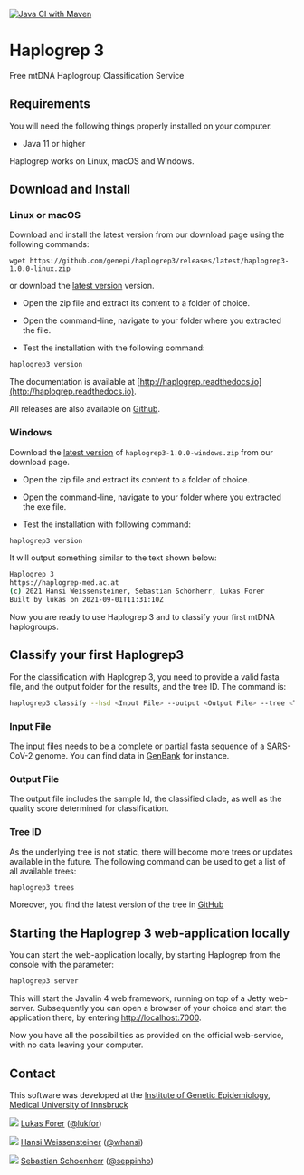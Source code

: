 [![Java CI with Maven](https://github.com/genepi/haplogrep3/actions/workflows/maven.yml/badge.svg)](https://github.com/genepi/haplogrep3/actions/workflows/maven.yml)

# Haplogrep 3

Free mtDNA Haplogroup Classification Service


## Requirements

You will need the following things properly installed on your computer.

* Java 11 or higher

Haplogrep works on Linux, macOS and Windows.

## Download and Install

### Linux or macOS

Download and install the latest version from our download page using the following commands:

```
wget https://github.com/genepi/haplogrep3/releases/latest/haplogrep3-1.0.0-linux.zip
```

or download the [latest version](https://github.com/genepi/haplogrep3/releases/latest) version.

- Open the zip file and extract its content to a folder of choice.

- Open the command-line, navigate to your folder where you extracted the file.

- Test the installation with the following command:

```sh
haplogrep3 version
```

The documentation is available at [http://haplogrep.readthedocs.io](http://haplogrep.readthedocs.io).

All releases are also available on [Github](https://github.com/genepi/haplogrep3/releases).


### Windows

Download the [latest version](https://github.com/genepi/haplogrep3/releases/latest) of `haplogrep3-1.0.0-windows.zip` from our download page.

- Open the zip file and extract its content to a folder of choice.

- Open the command-line, navigate to your folder where you extracted the exe file.

- Test the installation with following command:

```sh
haplogrep3 version
```

It will output something similar to the text shown below:

```sh
Haplogrep 3
https://haplogrep-med.ac.at
(c) 2021 Hansi Weissensteiner, Sebastian Schönherr, Lukas Forer
Built by lukas on 2021-09-01T11:31:10Z
```

Now you are ready to use Haplogrep 3 and to classify your first mtDNA haplogroups.

## Classify your first Haplogrep3 

For the classification with Haplogrep 3, you need to provide a valid fasta file, and the output folder for the results, and the tree ID. The command is:

```sh
haplogrep3 classify --hsd <Input File> --output <Output File> --tree <Tree Id>
```

### Input File

The input files needs to be a complete or partial fasta sequence of a SARS-CoV-2 genome. You can find data in [GenBank](https://www.ncbi.nlm.nih.gov/sars-cov-2/) for instance.

### Output File

The output file includes the sample Id, the classified clade, as well as the quality score determined for classification.

### Tree ID

As the underlying tree is not static, there will become more trees or updates available in the future. The following command can be used to get a list of all available trees:

```sh
haplogrep3 trees
```

Moreover, you find the latest version of the tree in [GitHub](https://github.com/genepi/covgrep/blob/main/covgrep.yaml)

## Starting the Haplogrep 3 web-application locally

You can start the web-application locally, by starting Haplogrep from the console with the parameter:

```sh
haplogrep3 server
```
This will start the Javalin 4 web framework, running on top of a Jetty web-server. Subsequently you can open a browser of your choice and start the application there, by entering [http://localhost:7000](http://localhost:7000).

Now you have all the possibilities as provided on the official web-service, with no data leaving your computer.

## Contact

This software was developed at the [Institute of Genetic Epidemiology](https://genepi.i-med.ac.at/), [Medical University of Innsbruck](https://i-med.ac.at/)

![](https://avatars2.githubusercontent.com/u/210220?s=30) [Lukas Forer](mailto:lukas.forer@i-med.ac.at) ([@lukfor](https://twitter.com/lukfor))

![](https://avatars2.githubusercontent.com/u/1931865?s=30) [Hansi Weissensteiner](mailto:hansi.weissensteiner@i-med.ac.at) ([@whansi](https://twitter.com/whansi))

![](https://avatars2.githubusercontent.com/u/1942824?s=30) [Sebastian Schoenherr](mailto:sebastian.schoenherr@i-med.ac.at) ([@seppinho](https://twitter.com/seppinho))
